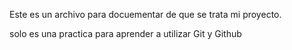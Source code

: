 Este es un archivo para docuementar de que se trata mi proyecto.

solo es una practica para aprender a utilizar Git y Github